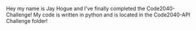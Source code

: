 Hey my name is Jay Hogue and I've finally completed the Code2040-Challenge! My code is written in python and is located in the Code2040-API Challenge folder! 
